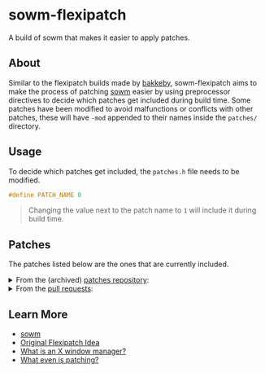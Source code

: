 # sowm-flexipatch

A build of sowm that makes it easier to apply patches.

## About

Similar to the flexipatch builds made by [bakkeby](https://github.com/bakkeby),
sowm-flexipatch aims to make the process of patching
[sowm](https://github.com/dylanaraps/sowm) easier by using preprocessor
directives to decide which patches get included during build time. Some patches
have been modified to avoid malfunctions or conflicts with other patches, these
will have `-mod` appended to their names inside the `patches/` directory.

## Usage

To decide which patches get included, the `patches.h` file needs to be modified.
```c
#define PATCH_NAME 0
```

> Changing the value next to the patch name to `1` will include it during build time.

## Patches

The patches listed below are the ones that are currently included.

<details>
    <summary>From the (archived) <a href="https://github.com/dylanaraps/sowm-patches">patches repository</a>:</summary>
    <br>
    <ul>
        <a href="https://github.com/dylanaraps/sowm-patches/blob/master/patches/sowm-normal-kill.patch"><li>Normal Kill</li></a>
    </ul>
</details>

<details>
    <summary>From the <a href="https://github.com/dylanaraps/sowm/pulls">pull requests</a>:</summary>
    <br>
    <ul>
        <li>
            <a href="https://github.com/dylanaraps/sowm/pull/57">Titlebars</a>:
            <p>
            * Added simple, single color, titlebars.
            <br>
            - Windows can be excluded from decoration by having 
            their class set to 'no-title'.
            </p>
        </li>
    </ul>
</details>

## Learn More

* [sowm](https://github.com/dylanaraps/sowm)
* [Original Flexipatch Idea](https://github.com/bakkeby)
* [What is an X window manager?](https://en.wikipedia.org/wiki/X_window_manager)
* [What even is patching?](https://www.youtube.com/watch?v=-CiLU9-RAGk)
